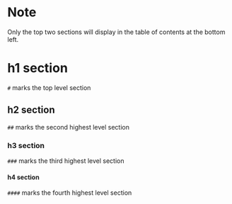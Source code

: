 ---
---
# Note 
Only the top two sections will display in the table of contents at the bottom left.

# h1 section
`#` marks the top level section

## h2 section
`##` marks the second highest level section

### h3 section
`###` marks the third highest level section

#### h4 section
`####` marks the fourth highest level section